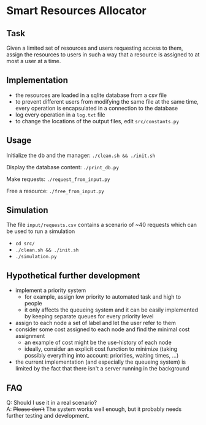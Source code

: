 # Smart Resources Allocator

## Task
Given a limited set of resources and users requesting access to them, assign the resources to users in such a way that a resource is assigned to at most a user at a time.

## Implementation
* the resources are loaded in a sqlite database from a csv file
* to prevent different users from modifying the same file at the same time, every operation is encapsulated in a connection to the database
* log every operation in a ```log.txt``` file
* to change the locations of the output files, edit ```src/constants.py```

## Usage
Initialize the db and the manager: ```./clean.sh && ./init.sh```

Display the database content: ```./print_db.py```

Make requests: ```./request_from_input.py```

Free a resource: ```./free_from_input.py```

## Simulation
The file ```input/requests.csv``` contains a scenario of ~40 requests which can be used to run a simulation
* ```cd src/```
* ```./clean.sh && ./init.sh```
* ```./simulation.py```

## Hypothetical further development
* implement a priority system
    * for example, assign low priority to automated task and high to people
    * it only affects the queueing system and it can be easily implemented by keeping separate queues for every priority level
* assign to each node a set of label and let the user refer to them
* consider some cost assigned to each node and find the minimal cost assignment
    * an example of cost might be the use-history of each node
    * ideally, consider an explicit cost function to minimize (taking possibly everything into account: priorities, waiting times, ...)
* the current implementation (and especially the queueing system) is limited by the fact that there isn't a server running in the background

## FAQ
Q: Should I use it in a real scenario? \
A: ~~Please don't~~ The system works well enough, but it probably needs further testing and development.
